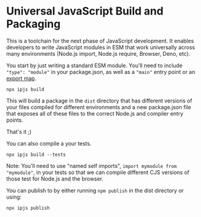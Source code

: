 # Universal JavaScript Build and Packaging

This is a toolchain for the next phase of JavaScript development. It
enables developers to write JavaScript modules in ESM that work
universally across many environments (Node.js import, Node.js require,
Browser, Deno, etc).

You start by just writing a standard ESM module. You'll need to include
`"type": "module"` in your package.json, as well as a `"main"` entry
point or an [export map](https://nodejs.org/api/esm.html#esm_package_entry_points).

```
npx ipjs build
```

This will build a package in the `dist` directory that has different
versions of your files compiled for different environments and a
new package.json file that exposes all of these files to the correct
Node.js and compiler entry points.

That's it ;)

You can also compile a your tests.

```
npx ipjs build --tests
```

Note: You'll need to use "named self imports", `import mymodule from "mymodule"`,
in your tests so that we can compile different CJS versions of those test for
Node.js and the browser.

You can publish to by either running `npm publish` in the dist directory or using:

```
npx ipjs publish
```
